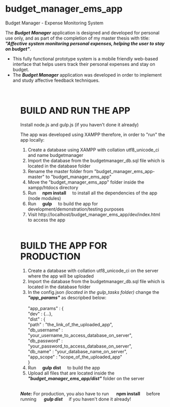# budget_manager_ems_app
Budget Manager - Expense Monitoring System

 The <i><b>Budget Manager</b></i> application is designed and developed for personal use only, and as part of the completion of my master thesis with title: <br>
 <i><b>  "Affective system monitoring personal expenses, helping the user to stay on budget"</b></i>.
<br>
<ul>
<li>This fully functional prototype system is a mobile friendly web-based interface that helps users track their personal expenses and stay on budget.</li>
<li>The  <i><b>Budget Manager</b></i> application was developed in order to implement and study affective feedback techniques.</li>
<ul>
<br>
<h1>BUILD AND RUN THE APP</h1>
<p>Install node.js and gulp.js (if you haven't done it already)</p>
<p>The app was developed using XAMPP therefore, in order to "run" the app locally:</p>
<ol>
<li>Create a database using XAMPP with collation utf8_unicode_ci and name budgetmanager</li>
<li>Import the database from the budgetmanager_db.sql file which is located in the database folder</li>
<li>Rename the master folder from  "budget_manager_ems_app-master" to  "budget_manager_ems_app"</li>
<li>Move the "budget_manager_ems_app" folder inside the xampp/htdocs directory</li>
<li>Run&nbsp;&nbsp;&nbsp;&nbsp;&nbsp;<b>npm install</b>&nbsp;&nbsp;&nbsp;&nbsp;&nbsp;to install all the dependencies of the app (node modules)</li>
<li>Run&nbsp;&nbsp;&nbsp;&nbsp;&nbsp;<b>gulp</b>&nbsp;&nbsp;&nbsp;&nbsp;&nbsp;to build the app for development/demonstration/testing purposes</li>
<li>Visit http://localhost/budget_manager_ems_app/dev/index.html to access the app</li>
</ol>
<br>
<h1>BUILD THE APP FOR PRODUCTION</h1>
<ol>
<li>Create a database with collation utf8_unicode_ci on the server where the app will be uploaded</li>
<li>Import the database from the budgetmanager_db.sql file which is located in the database folder</li>
<li>In the config.json <i>(located in the gulp_tasks folder)</i>
change the <i><b>"app_params"</b></i> as descripbed below:<br><br>
  "app_params" : {<br>
    "dev" : {...},<br>
    "dist" : {<br>
      "path" : "the_link_of_the_uploaded_app",<br>
      "db_username" : "your_username_to_access_database_on_server",<br>
      "db_password" : "your_password_to_access_database_on_server",<br>
      "db_name" : "your_database_name_on_server",<br>
      "app_scope" : "scope_of_the_uploaded_app"<br>
    }
</li>
<li>Run&nbsp;&nbsp;&nbsp;&nbsp;&nbsp;<b>gulp dist</b>&nbsp;&nbsp;&nbsp;&nbsp;&nbsp;to build the app</li>
<li>Upload all files that are located inside the <i><b>"budget_manager_ems_app/dist"</b></i> folder on the server</li>
</ol><br>
<p><i><b>Note: </b></i>For production, you also have to run &nbsp;&nbsp;&nbsp;&nbsp;&nbsp;<b>npm install</b>&nbsp;&nbsp;&nbsp;&nbsp;&nbsp;before running &nbsp;&nbsp;&nbsp;&nbsp;&nbsp;<i><b>gulp dist</b></i>&nbsp;&nbsp;&nbsp;&nbsp;&nbsp;if you haven't done it already!</p>
